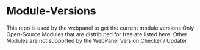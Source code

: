 # Module-Versions
This repo is used by the webpanel to get the current module versions
Only Open-Source Modules that are distributed for free are listed here.
Other Modules are not supported by the WebPanel Version Checker / Updater
